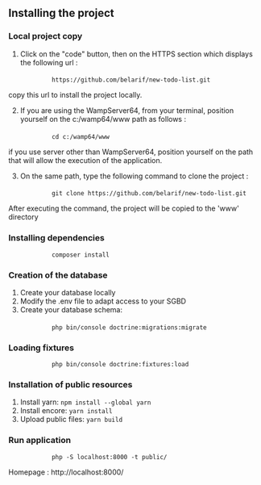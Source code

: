 ## Installing the project
### Local project copy

1.  Click on the "code" button, then on the HTTPS section which displays the following url :
####
                https://github.com/belarif/new-todo-list.git 

copy this url to install the project locally.

2.  If you are using the WampServer64, from your terminal, position yourself on the c:/wamp64/www path as follows :
####
                cd c:/wamp64/www
if you use server other than WampServer64, position yourself on the path that will allow the execution of the application.

3.  On the same path, type the following command to clone the project :
####
                git clone https://github.com/belarif/new-todo-list.git

After executing the command, the project will be copied to the 'www' directory

### Installing dependencies
                composer install

### Creation of the database
1.  Create your database locally
2.  Modify the .env file to adapt access to your SGBD
3.  Create your database schema:
####
                php bin/console doctrine:migrations:migrate

### Loading fixtures
                php bin/console doctrine:fixtures:load

### Installation of public resources
1.  Install yarn: `npm install --global yarn`
2.  Install encore: `yarn install`
3.  Upload public files: `yarn build`

### Run application
                php -S localhost:8000 -t public/

Homepage : http://localhost:8000/
